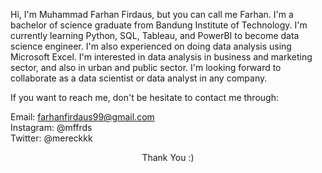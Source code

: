 Hi, I'm Muhammad Farhan Firdaus, but you can call me Farhan. I'm a bachelor of science graduate from Bandung Institute of Technology.
I'm currently learning Python, SQL, Tableau, and PowerBI to become data science engineer. I'm also experienced on doing data analysis using Microsoft Excel.
I'm interested in data analysis in business and marketing sector, and also in urban and public sector. I'm looking forward to collaborate as a data scientist or data analyst in any company.

If you want to reach me, don't be hesitate to contact me through:

Email: farhanfirdaus99@gmail.com  
Instagram: @mffrds  
Twitter: @mereckkk

<p align="center">
	Thank You :)  
</p>
